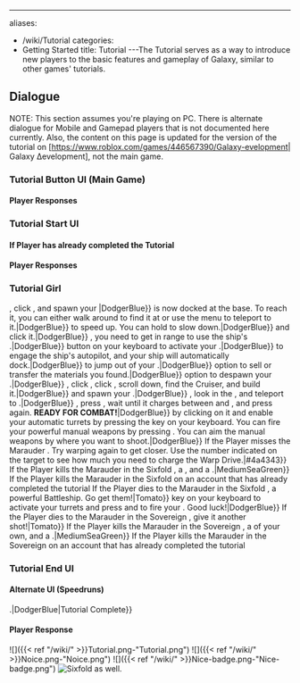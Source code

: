 ---
aliases:
- /wiki/Tutorial
categories:
- Getting Started
title: Tutorial
---The Tutorial serves as a way to introduce new players to the basic features and gameplay of Galaxy, similar to other games' tutorials.

## Dialogue

NOTE: This section assumes you're playing on PC. There is alternate dialogue for Mobile and Gamepad players that is not documented here currently. Also, the content on this page is updated for the version of the tutorial on [<https://www.roblox.com/games/446567390/Galaxy-evelopment>| Galaxy Δevelopment], not the main game.

### Tutorial Button UI (Main Game) 

#### Player Responses 

### Tutorial Start UI 

#### If Player has already completed the Tutorial 

#### Player Responses 

### Tutorial Girl 

, click , and spawn your |DodgerBlue}}  is now docked at the base. To reach it, you can either walk around to find it at  or use the menu to teleport to it.|DodgerBlue}}  to speed up. You can hold  to slow down.|DodgerBlue}}  and click it.|DodgerBlue}} , you need to get in range to use the ship's .|DodgerBlue}}  button on your keyboard to activate your .|DodgerBlue}}  to engage the ship's autopilot, and your ship will automatically dock.|DodgerBlue}}  to jump out of your .|DodgerBlue}}  option to sell or transfer the materials you found.|DodgerBlue}}  option to despawn your .|DodgerBlue}} , click , click , scroll down, find the  Cruiser, and build it.|DodgerBlue}}  and spawn your .|DodgerBlue}} , look in the , and teleport to .|DodgerBlue}} , press , wait until it charges between  and , and press  again. **READY FOR COMBAT!**|DodgerBlue}}  by clicking on it and enable your automatic turrets by pressing the  key on your keyboard. You can fire your powerful manual weapons by pressing . You can aim the manual weapons by  where you want to shoot.|DodgerBlue}} If the Player misses the Marauder . Try warping again to get closer. Use the number indicated on the target to see how much you need to charge the Warp Drive.|#4a4343}} If the Player kills the Marauder in the Sixfold , a , and a .|MediumSeaGreen}} If the Player kills the Marauder in the Sixfold on an account that has already completed the tutorial  If the Player dies to the Marauder in the Sixfold , a powerful Battleship. Go get them!|Tomato}}  key on your keyboard to activate your turrets and press  and  to fire your . Good luck!|DodgerBlue}} If the Player dies to the Marauder in the Sovereign , give it another shot!|Tomato}} If the Player kills the Marauder in the Sovereign , a  of your own, and a .|MediumSeaGreen}} If the Player kills the Marauder in the Sovereign on an account that has already completed the tutorial 

### Tutorial End UI 

#### Alternate UI (Speedruns) 

.|DodgerBlue|Tutorial Complete}}

#### Player Response 

![]({{< ref "/wiki/" >}}Tutorial.png-"Tutorial.png") ![]({{< ref "/wiki/" >}}Noice.png-"Noice.png") ![]({{< ref "/wiki/" >}}Nice-badge.png-"Nice-badge.png") ![Sixfold as
well.](Reward.png "Sixfold as well.")